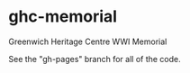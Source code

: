 ghc-memorial
============

Greenwich Heritage Centre WWI Memorial

See the "gh-pages" branch for all of the code.
